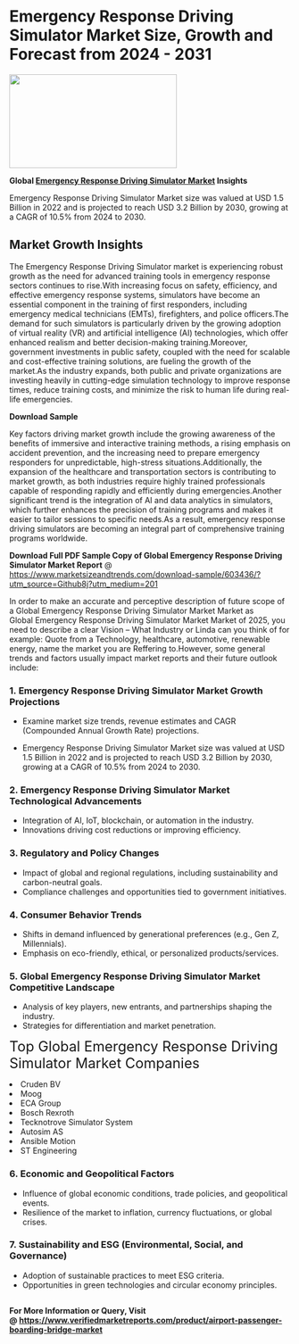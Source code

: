<H1>Emergency Response Driving Simulator Market Size, Growth and Forecast from 2024 - 2031</H1><img class="aligncenter size-medium wp-image-584254" src="https://thirdeyenews.in/wp-content/uploads/2024/09/Global-Market-Research-300x168.jpeg" alt="" width="300" height="168" /><p><strong>Global&nbsp;<a href="https://www.marketsizeandtrends.com/download-sample/603436/?utm_source=Github8j?utm_medium=201">Emergency Response Driving Simulator Market</a> Insights</strong></p><p>Emergency Response Driving Simulator Market size was valued at USD 1.5 Billion in 2022 and is projected to reach USD 3.2 Billion by 2030, growing at a CAGR of 10.5% from 2024 to 2030.</p><p><h2>Market Growth Insights</h2> <p>The Emergency Response Driving Simulator market is experiencing robust growth as the need for advanced training tools in emergency response sectors continues to rise.With increasing focus on safety, efficiency, and effective emergency response systems, simulators have become an essential component in the training of first responders, including emergency medical technicians (EMTs), firefighters, and police officers.The demand for such simulators is particularly driven by the growing adoption of virtual reality (VR) and artificial intelligence (AI) technologies, which offer enhanced realism and better decision-making training.Moreover, government investments in public safety, coupled with the need for scalable and cost-effective training solutions, are fueling the growth of the market.As the industry expands, both public and private organizations are investing heavily in cutting-edge simulation technology to improve response times, reduce training costs, and minimize the risk to human life during real-life emergencies.</p> <p><strong>Download Sample</strong></p> <p>Key factors driving market growth include the growing awareness of the benefits of immersive and interactive training methods, a rising emphasis on accident prevention, and the increasing need to prepare emergency responders for unpredictable, high-stress situations.Additionally, the expansion of the healthcare and transportation sectors is contributing to market growth, as both industries require highly trained professionals capable of responding rapidly and efficiently during emergencies.Another significant trend is the integration of AI and data analytics in simulators, which further enhances the precision of training programs and makes it easier to tailor sessions to specific needs.As a result, emergency response driving simulators are becoming an integral part of comprehensive training programs worldwide.</p> <p><span class=""><strong>Download Full PDF Sample Copy of Global Emergency Response Driving Simulator Market Report</strong> @ <a href="https://www.marketsizeandtrends.com/download-sample/603436/?utm_source=Github8j?utm_medium=201" target="_blank">https://www.marketsizeandtrends.com/download-sample/603436/?utm_source=Github8j?utm_medium=201</a></span></p><p>In order to make an accurate and perceptive description of future scope of a Global&nbsp;Emergency Response Driving Simulator Market Market as Global&nbsp;Emergency Response Driving Simulator Market Market of 2025, you need to describe a clear Vision &ndash; What Industry or Linda can you think of for example: Quote from a Technology, healthcare, automotive, renewable energy, name the market you are Reffering to.However, some general trends and factors usually impact market reports and their future outlook include:</p><h3>1.&nbsp;<strong>Emergency Response Driving Simulator Market Growth Projections</strong></h3><ul><li>Examine market size trends, revenue estimates and CAGR (Compounded Annual Growth Rate) projections.</li><li><p>Emergency Response Driving Simulator Market size was valued at USD 1.5 Billion in 2022 and is projected to reach USD 3.2 Billion by 2030, growing at a CAGR of 10.5% from 2024 to 2030.</p></li></ul><h3>2.&nbsp;<strong>Emergency Response Driving Simulator Market Technological Advancements</strong></h3><ul><li>Integration of AI, IoT, blockchain, or automation in the industry.</li><li>Innovations driving cost reductions or improving efficiency.</li></ul><h3>3.&nbsp;<strong>Regulatory and Policy Changes</strong></h3><ul><li>Impact of global and regional regulations, including sustainability and carbon-neutral goals.</li><li>Compliance challenges and opportunities tied to government initiatives.</li></ul><h3>4.&nbsp;<strong>Consumer Behavior Trends</strong></h3><ul><li>Shifts in demand influenced by generational preferences (e.g., Gen Z, Millennials).</li><li>Emphasis on eco-friendly, ethical, or personalized products/services.</li></ul><h3>5.&nbsp;<strong>Global Emergency Response Driving Simulator Market Competitive Landscape</strong></h3><ul><li>Analysis of key players, new entrants, and partnerships shaping the industry.</li><li>Strategies for differentiation and market penetration.</li></ul><p data-pm-slice="1 1 []"><span style="color: inherit; font-family: inherit; font-size: 25px;">Top Global Emergency Response Driving Simulator Market Companies</span></p><div class="" data-test-id=""><p><li>Cruden BV</li><li> Moog</li><li> ECA Group</li><li> Bosch Rexroth</li><li> Tecknotrove Simulator System</li><li> Autosim AS</li><li> Ansible Motion</li><li> ST Engineering</li></p></div><h3>6.&nbsp;<strong>Economic and Geopolitical Factors</strong></h3><ul><li>Influence of global economic conditions, trade policies, and geopolitical events.</li><li>Resilience of the market to inflation, currency fluctuations, or global crises.</li></ul><h3>7.&nbsp;<strong>Sustainability and ESG (Environmental, Social, and Governance)</strong></h3><ul><li>Adoption of sustainable practices to meet ESG criteria.</li><li>Opportunities in green technologies and circular economy principles.</li></ul><h2><strong style="font-size: 14px;">For More Information or Query, Visit @&nbsp;</strong><a style="background-color: #ffffff; font-size: 14px;" href="https://www.marketsizeandtrends.com/report/emergency-response-driving-simulator-market/" target="_blank">https://www.verifiedmarketreports.com/product/airport-passenger-boarding-bridge-market</a></h2>